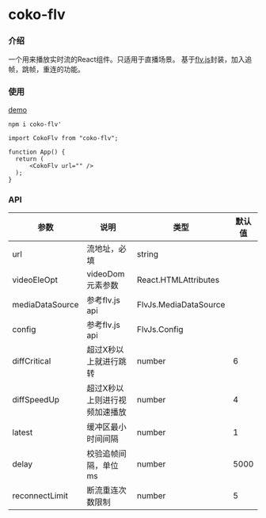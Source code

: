 # coko-flv

### 介绍
一个用来播放实时流的React组件。只适用于直播场景。
基于[flv.js](https://github.com/Bilibili/flv.js)封装，加入追帧，跳帧，重连的功能。


### 使用
[demo](https://codesandbox.io/s/coko-flv-demo-cqk8c?file=/src/App.tsx)
```
npm i coko-flv'
```
```
import CokoFlv from "coko-flv";

function App() {
  return (
      <CokoFlv url="" />
  );
}
```

### API
| 参数  | 说明  |  类型 |  默认值 |  
|---|---|---|---|
| url  | 流地址，必填  |  string |   |  
|  videoEleOpt | videoDom元素参数   | React.HTMLAttributes<HTMLVideoElement>  |   | 
|  mediaDataSource | 参考flv.js api   | FlvJs.MediaDataSource  |   | 
| config  |  参考flv.js api   |  FlvJs.Config |   |  
| diffCritical  |   超过X秒以上就进行跳转   |  number | 6  |  
| diffSpeedUp  |   超过X秒以上则进行视频加速播放   |  number | 4  |  
| latest  |   缓冲区最小时间间隔   |  number | 1  |  
| delay  |   校验追帧间隔，单位ms   |  number | 5000  | 
| reconnectLimit  |   断流重连次数限制   |  number | 5  | 
